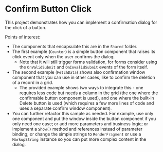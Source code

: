 # Confirm Button Click

This project demonstrates how you can implement a confirmation dialog for the click of a button.

Points of interest:

* The components that encapsulate this are in the `Shared` folder.
* The first example (`Counter`) is a simple button component that raises its click event only when the user confirms the dialog. 
    * Note that it will still trigger forms validation, for forms consider using the `OnValidSubmit` and `OnInvalidSubmit` events of the form itself.
* The second example (`FetchData`) shows also confirmation window component that you can use in other cases, like to confirm the deletion of a record in a grid.
    * The provided example shows two ways to integrate this - one requires less code but needs a column in the grid (the one where the confirmable button component is used), and one where the built-in Delete button is used (which requires a few more lines of code and uses a separate confirm window component).
* You can further refactor this sample as needed. For example, use only one component and put the window inside the button component if you only need one case; or add more parameters and business logic; or implement a `Show()` method and references instead of parameter binding; or change the simple strings to `RenderFragment` or use a `MarkupString` instance so you can put more complex content in the dialog.
